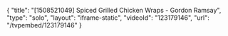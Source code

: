 {
    "title": "[1508521049] Spiced Grilled Chicken Wraps - Gordon Ramsay",
    "type": "solo",
    "layout": "iframe-static",
    "videoId": "123179146",
    "url": "\/tvpembed\/123179146"
}